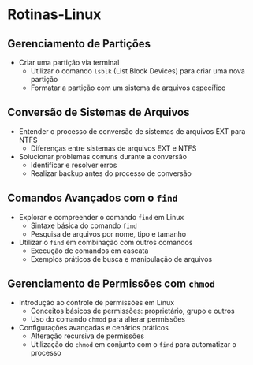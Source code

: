 # Rotinas-Linux

## Gerenciamento de Partições
- Criar uma partição via terminal
  - Utilizar o comando `lsblk` (List Block Devices) para criar uma nova partição
  - Formatar a partição com um sistema de arquivos específico

## Conversão de Sistemas de Arquivos
- Entender o processo de conversão de sistemas de arquivos EXT para NTFS
  - Diferenças entre sistemas de arquivos EXT e NTFS
- Solucionar problemas comuns durante a conversão
  - Identificar e resolver erros
  - Realizar backup antes do processo de conversão

## Comandos Avançados com o `find`
- Explorar e compreender o comando `find` em Linux
  - Sintaxe básica do comando `find`
  - Pesquisa de arquivos por nome, tipo e tamanho
- Utilizar o `find` em combinação com outros comandos
  - Execução de comandos em cascata
  - Exemplos práticos de busca e manipulação de arquivos

## Gerenciamento de Permissões com `chmod`
- Introdução ao controle de permissões em Linux
  - Conceitos básicos de permissões: proprietário, grupo e outros
  - Uso do comando `chmod` para alterar permissões
- Configurações avançadas e cenários práticos
  - Alteração recursiva de permissões
  - Utilização do `chmod` em conjunto com o `find` para automatizar o processo



